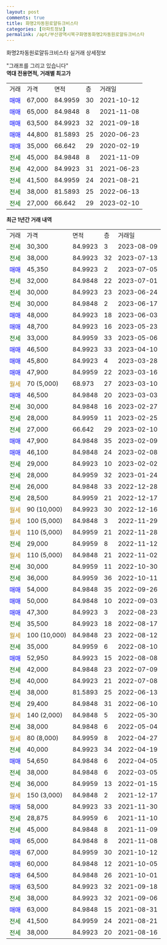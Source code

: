 ```yaml
---
layout: post
comments: true
title: 화명2차동원로얄듀크비스타
categories: [아파트정보]
permalink: /apt/부산광역시북구화명동화명2차동원로얄듀크비스타
---
```


화명2차동원로얄듀크비스타 실거래 상세정보

<script type="text/javascript">
  google.charts.load('current', {'packages':['line', 'corechart']});
  google.charts.setOnLoadCallback(drawChart);

  function drawChart() {
    var data = new google.visualization.DataTable();
    data.addColumn('date', '거래일');
    data.addColumn('number', "매매");
    data.addColumn('number', "전세");
    data.addColumn('number', "전매");

    data.addRows([[new Date(Date.parse("2023-08-09")), null, 30300, null], [new Date(Date.parse("2023-07-13")), null, 38000, null], [new Date(Date.parse("2023-07-05")), 45350, null, null], [new Date(Date.parse("2023-07-01")), null, 32000, null], [new Date(Date.parse("2023-06-24")), null, 30000, null], [new Date(Date.parse("2023-06-17")), null, 30000, null], [new Date(Date.parse("2023-06-03")), 48000, null, null], [new Date(Date.parse("2023-05-23")), 48700, null, null], [new Date(Date.parse("2023-05-06")), null, 33000, null], [new Date(Date.parse("2023-04-10")), 46500, null, null], [new Date(Date.parse("2023-03-28")), 45800, null, null], [new Date(Date.parse("2023-03-16")), 47900, null, null], [new Date(Date.parse("2023-03-10")), null, null, null], [new Date(Date.parse("2023-03-03")), 46500, null, null], [new Date(Date.parse("2023-02-27")), null, 30000, null], [new Date(Date.parse("2023-02-25")), null, 28000, null], [new Date(Date.parse("2023-02-10")), null, 27000, null], [new Date(Date.parse("2023-02-09")), 47900, null, null], [new Date(Date.parse("2023-02-08")), 46100, null, null], [new Date(Date.parse("2023-02-02")), null, 29000, null], [new Date(Date.parse("2023-01-24")), null, 28000, null], [new Date(Date.parse("2022-12-28")), null, 26000, null], [new Date(Date.parse("2022-12-17")), null, 28500, null], [new Date(Date.parse("2022-12-16")), null, null, null], [new Date(Date.parse("2022-11-29")), null, null, null], [new Date(Date.parse("2022-11-28")), null, null, null], [new Date(Date.parse("2022-11-12")), null, 29000, null], [new Date(Date.parse("2022-11-02")), null, null, null], [new Date(Date.parse("2022-10-30")), null, 30000, null], [new Date(Date.parse("2022-10-11")), null, 36000, null], [new Date(Date.parse("2022-09-26")), 54000, null, null], [new Date(Date.parse("2022-09-03")), 50000, null, null], [new Date(Date.parse("2022-08-23")), 47300, null, null], [new Date(Date.parse("2022-08-17")), null, 35500, null], [new Date(Date.parse("2022-08-12")), null, null, null], [new Date(Date.parse("2022-08-10")), null, 35000, null], [new Date(Date.parse("2022-08-08")), 52950, null, null], [new Date(Date.parse("2022-07-09")), null, 42000, null], [new Date(Date.parse("2022-07-08")), null, 40000, null], [new Date(Date.parse("2022-06-13")), null, 38000, null], [new Date(Date.parse("2022-06-10")), null, 29400, null], [new Date(Date.parse("2022-05-30")), null, null, null], [new Date(Date.parse("2022-05-04")), null, 38000, null], [new Date(Date.parse("2022-04-27")), null, null, null], [new Date(Date.parse("2022-04-19")), null, 40000, null], [new Date(Date.parse("2022-04-05")), 54650, null, null], [new Date(Date.parse("2022-03-05")), null, 38000, null], [new Date(Date.parse("2022-01-15")), null, 36000, null], [new Date(Date.parse("2021-12-17")), null, null, null], [new Date(Date.parse("2021-11-30")), 58000, null, null], [new Date(Date.parse("2021-11-10")), null, 28875, null], [new Date(Date.parse("2021-11-09")), null, 45000, null], [new Date(Date.parse("2021-11-08")), 65000, null, null], [new Date(Date.parse("2021-10-12")), 67000, null, null], [new Date(Date.parse("2021-10-05")), 60000, null, null], [new Date(Date.parse("2021-10-01")), 64500, null, null], [new Date(Date.parse("2021-09-18")), 63500, null, null], [new Date(Date.parse("2021-09-06")), null, 38000, null], [new Date(Date.parse("2021-08-31")), 63000, null, null], [new Date(Date.parse("2021-08-21")), null, 41500, null], [new Date(Date.parse("2021-08-16")), null, 38000, null]]);

    var options = {
      hAxis: {
        format: 'yyyy/MM/dd'
      },    
      lineWidth: 0,
      pointsVisible: true,    
      title: '최근 1년간 유형별 실거래가 분포',
      legend: { position: 'bottom' }
    };

    var formatter = new google.visualization.NumberFormat({pattern:'###,###'} );
    formatter.format(data, 1);
    formatter.format(data, 2);
    
    setTimeout(function() {
        var chart = new google.visualization.LineChart(document.getElementById('columnchart_material'));
        chart.draw(data, (options));
        document.getElementById('loading').style.display = 'none';
    }, 200);
  }
</script>


<div id="loading" style="z-index:20; display: block; margin-left: 0px">"그래프를 그리고 있습니다"</div>
<div id="columnchart_material" style="width: 95%; margin-left: 0px; display: block"></div>
<!-- contents start -->
<b>역대 전용면적, 거래별 최고가</b>
<table class="sortable">
    <tr>
      <td>거래</td>
      <td>가격</td>
      <td>면적</td>
      <td>층</td>
      <td>거래일</td>
    </tr>
        <tr>
          <td><a style="color: blue">매매</a></td>
          <td>67,000</td>
          <td>84.9959</td>
          <td>30</td>
          <td>2021-10-12</td>
        </tr>            <tr>
          <td><a style="color: blue">매매</a></td>
          <td>65,000</td>
          <td>84.9848</td>
          <td>8</td>
          <td>2021-11-08</td>
        </tr>            <tr>
          <td><a style="color: blue">매매</a></td>
          <td>63,500</td>
          <td>84.9923</td>
          <td>32</td>
          <td>2021-09-18</td>
        </tr>            <tr>
          <td><a style="color: blue">매매</a></td>
          <td>44,800</td>
          <td>81.5893</td>
          <td>25</td>
          <td>2020-06-23</td>
        </tr>            <tr>
          <td><a style="color: blue">매매</a></td>
          <td>35,000</td>
          <td>66.642</td>
          <td>29</td>
          <td>2020-02-19</td>
        </tr>        
        <tr>
              <td><a style="color: darkgreen">전세</a></td>
              <td>45,000</td>
              <td>84.9848</td>
              <td>8</td>
              <td>2021-11-09</td>
            </tr>            <tr>
              <td><a style="color: darkgreen">전세</a></td>
              <td>42,000</td>
              <td>84.9923</td>
              <td>31</td>
              <td>2021-06-23</td>
            </tr>            <tr>
              <td><a style="color: darkgreen">전세</a></td>
              <td>41,500</td>
              <td>84.9959</td>
              <td>24</td>
              <td>2021-08-21</td>
            </tr>            <tr>
              <td><a style="color: darkgreen">전세</a></td>
              <td>38,000</td>
              <td>81.5893</td>
              <td>25</td>
              <td>2022-06-13</td>
            </tr>            <tr>
              <td><a style="color: darkgreen">전세</a></td>
              <td>27,000</td>
              <td>66.642</td>
              <td>29</td>
              <td>2023-02-10</td>
            </tr>        
    
</table>

<b>최근 1년간 거래 내역</b>

<table class="sortable">
    <tr>
      <td>거래</td>
      <td>가격</td>
      <td>면적</td>
      <td>층</td>
      <td>거래일</td>
    </tr>
    <tr>
      <td><a style="color: darkgreen">전세</a></td>
      <td>30,300</td>
      <td>84.9923</td>
      <td>3</td>
      <td>2023-08-09</td>
    </tr>          <tr>
      <td><a style="color: darkgreen">전세</a></td>
      <td>38,000</td>
      <td>84.9923</td>
      <td>32</td>
      <td>2023-07-13</td>
    </tr>          <tr>
      <td><a style="color: blue">매매</a></td>
      <td>45,350</td>
      <td>84.9923</td>
      <td>2</td>
      <td>2023-07-05</td>
    </tr>          <tr>
      <td><a style="color: darkgreen">전세</a></td>
      <td>32,000</td>
      <td>84.9848</td>
      <td>22</td>
      <td>2023-07-01</td>
    </tr>          <tr>
      <td><a style="color: darkgreen">전세</a></td>
      <td>30,000</td>
      <td>84.9923</td>
      <td>23</td>
      <td>2023-06-24</td>
    </tr>          <tr>
      <td><a style="color: darkgreen">전세</a></td>
      <td>30,000</td>
      <td>84.9848</td>
      <td>2</td>
      <td>2023-06-17</td>
    </tr>          <tr>
      <td><a style="color: blue">매매</a></td>
      <td>48,000</td>
      <td>84.9923</td>
      <td>18</td>
      <td>2023-06-03</td>
    </tr>          <tr>
      <td><a style="color: blue">매매</a></td>
      <td>48,700</td>
      <td>84.9923</td>
      <td>16</td>
      <td>2023-05-23</td>
    </tr>          <tr>
      <td><a style="color: darkgreen">전세</a></td>
      <td>33,000</td>
      <td>84.9959</td>
      <td>33</td>
      <td>2023-05-06</td>
    </tr>          <tr>
      <td><a style="color: blue">매매</a></td>
      <td>46,500</td>
      <td>84.9923</td>
      <td>33</td>
      <td>2023-04-10</td>
    </tr>          <tr>
      <td><a style="color: blue">매매</a></td>
      <td>45,800</td>
      <td>84.9923</td>
      <td>4</td>
      <td>2023-03-28</td>
    </tr>          <tr>
      <td><a style="color: blue">매매</a></td>
      <td>47,900</td>
      <td>84.9959</td>
      <td>22</td>
      <td>2023-03-16</td>
    </tr>          <tr>
      <td><a style="color: darkgoldenrod">월세</a></td>
      <td>70 (5,000)</td>
      <td>68.973</td>
      <td>27</td>
      <td>2023-03-10</td>
    </tr>          <tr>
      <td><a style="color: blue">매매</a></td>
      <td>46,500</td>
      <td>84.9848</td>
      <td>20</td>
      <td>2023-03-03</td>
    </tr>          <tr>
      <td><a style="color: darkgreen">전세</a></td>
      <td>30,000</td>
      <td>84.9848</td>
      <td>16</td>
      <td>2023-02-27</td>
    </tr>          <tr>
      <td><a style="color: darkgreen">전세</a></td>
      <td>28,000</td>
      <td>84.9959</td>
      <td>11</td>
      <td>2023-02-25</td>
    </tr>          <tr>
      <td><a style="color: darkgreen">전세</a></td>
      <td>27,000</td>
      <td>66.642</td>
      <td>29</td>
      <td>2023-02-10</td>
    </tr>          <tr>
      <td><a style="color: blue">매매</a></td>
      <td>47,900</td>
      <td>84.9848</td>
      <td>35</td>
      <td>2023-02-09</td>
    </tr>          <tr>
      <td><a style="color: blue">매매</a></td>
      <td>46,100</td>
      <td>84.9848</td>
      <td>24</td>
      <td>2023-02-08</td>
    </tr>          <tr>
      <td><a style="color: darkgreen">전세</a></td>
      <td>29,000</td>
      <td>84.9923</td>
      <td>10</td>
      <td>2023-02-02</td>
    </tr>          <tr>
      <td><a style="color: darkgreen">전세</a></td>
      <td>28,000</td>
      <td>84.9959</td>
      <td>32</td>
      <td>2023-01-24</td>
    </tr>          <tr>
      <td><a style="color: darkgreen">전세</a></td>
      <td>26,000</td>
      <td>84.9848</td>
      <td>33</td>
      <td>2022-12-28</td>
    </tr>          <tr>
      <td><a style="color: darkgreen">전세</a></td>
      <td>28,500</td>
      <td>84.9959</td>
      <td>21</td>
      <td>2022-12-17</td>
    </tr>          <tr>
      <td><a style="color: darkgoldenrod">월세</a></td>
      <td>90 (10,000)</td>
      <td>84.9923</td>
      <td>30</td>
      <td>2022-12-16</td>
    </tr>          <tr>
      <td><a style="color: darkgoldenrod">월세</a></td>
      <td>100 (5,000)</td>
      <td>84.9848</td>
      <td>3</td>
      <td>2022-11-29</td>
    </tr>          <tr>
      <td><a style="color: darkgoldenrod">월세</a></td>
      <td>110 (5,000)</td>
      <td>84.9959</td>
      <td>21</td>
      <td>2022-11-28</td>
    </tr>          <tr>
      <td><a style="color: darkgreen">전세</a></td>
      <td>29,000</td>
      <td>84.9959</td>
      <td>8</td>
      <td>2022-11-12</td>
    </tr>          <tr>
      <td><a style="color: darkgoldenrod">월세</a></td>
      <td>110 (5,000)</td>
      <td>84.9848</td>
      <td>21</td>
      <td>2022-11-02</td>
    </tr>          <tr>
      <td><a style="color: darkgreen">전세</a></td>
      <td>30,000</td>
      <td>84.9959</td>
      <td>11</td>
      <td>2022-10-30</td>
    </tr>          <tr>
      <td><a style="color: darkgreen">전세</a></td>
      <td>36,000</td>
      <td>84.9959</td>
      <td>36</td>
      <td>2022-10-11</td>
    </tr>          <tr>
      <td><a style="color: blue">매매</a></td>
      <td>54,000</td>
      <td>84.9848</td>
      <td>35</td>
      <td>2022-09-26</td>
    </tr>          <tr>
      <td><a style="color: blue">매매</a></td>
      <td>50,000</td>
      <td>84.9848</td>
      <td>10</td>
      <td>2022-09-03</td>
    </tr>          <tr>
      <td><a style="color: blue">매매</a></td>
      <td>47,300</td>
      <td>84.9923</td>
      <td>3</td>
      <td>2022-08-23</td>
    </tr>          <tr>
      <td><a style="color: darkgreen">전세</a></td>
      <td>35,500</td>
      <td>84.9923</td>
      <td>18</td>
      <td>2022-08-17</td>
    </tr>          <tr>
      <td><a style="color: darkgoldenrod">월세</a></td>
      <td>100 (10,000)</td>
      <td>84.9848</td>
      <td>23</td>
      <td>2022-08-12</td>
    </tr>          <tr>
      <td><a style="color: darkgreen">전세</a></td>
      <td>35,000</td>
      <td>84.9959</td>
      <td>6</td>
      <td>2022-08-10</td>
    </tr>          <tr>
      <td><a style="color: blue">매매</a></td>
      <td>52,950</td>
      <td>84.9923</td>
      <td>15</td>
      <td>2022-08-08</td>
    </tr>          <tr>
      <td><a style="color: darkgreen">전세</a></td>
      <td>42,000</td>
      <td>84.9848</td>
      <td>23</td>
      <td>2022-07-09</td>
    </tr>          <tr>
      <td><a style="color: darkgreen">전세</a></td>
      <td>40,000</td>
      <td>84.9923</td>
      <td>21</td>
      <td>2022-07-08</td>
    </tr>          <tr>
      <td><a style="color: darkgreen">전세</a></td>
      <td>38,000</td>
      <td>81.5893</td>
      <td>25</td>
      <td>2022-06-13</td>
    </tr>          <tr>
      <td><a style="color: darkgreen">전세</a></td>
      <td>29,400</td>
      <td>84.9848</td>
      <td>31</td>
      <td>2022-06-10</td>
    </tr>          <tr>
      <td><a style="color: darkgoldenrod">월세</a></td>
      <td>140 (2,000)</td>
      <td>84.9848</td>
      <td>5</td>
      <td>2022-05-30</td>
    </tr>          <tr>
      <td><a style="color: darkgreen">전세</a></td>
      <td>38,000</td>
      <td>84.9848</td>
      <td>6</td>
      <td>2022-05-04</td>
    </tr>          <tr>
      <td><a style="color: darkgoldenrod">월세</a></td>
      <td>80 (8,000)</td>
      <td>84.9959</td>
      <td>8</td>
      <td>2022-04-27</td>
    </tr>          <tr>
      <td><a style="color: darkgreen">전세</a></td>
      <td>40,000</td>
      <td>84.9923</td>
      <td>34</td>
      <td>2022-04-19</td>
    </tr>          <tr>
      <td><a style="color: blue">매매</a></td>
      <td>54,650</td>
      <td>84.9848</td>
      <td>6</td>
      <td>2022-04-05</td>
    </tr>          <tr>
      <td><a style="color: darkgreen">전세</a></td>
      <td>38,000</td>
      <td>84.9848</td>
      <td>6</td>
      <td>2022-03-05</td>
    </tr>          <tr>
      <td><a style="color: darkgreen">전세</a></td>
      <td>36,000</td>
      <td>84.9959</td>
      <td>13</td>
      <td>2022-01-15</td>
    </tr>          <tr>
      <td><a style="color: darkgoldenrod">월세</a></td>
      <td>150 (3,000)</td>
      <td>84.9848</td>
      <td>2</td>
      <td>2021-12-17</td>
    </tr>          <tr>
      <td><a style="color: blue">매매</a></td>
      <td>58,000</td>
      <td>84.9923</td>
      <td>33</td>
      <td>2021-11-30</td>
    </tr>          <tr>
      <td><a style="color: darkgreen">전세</a></td>
      <td>28,875</td>
      <td>84.9959</td>
      <td>6</td>
      <td>2021-11-10</td>
    </tr>          <tr>
      <td><a style="color: darkgreen">전세</a></td>
      <td>45,000</td>
      <td>84.9848</td>
      <td>8</td>
      <td>2021-11-09</td>
    </tr>          <tr>
      <td><a style="color: blue">매매</a></td>
      <td>65,000</td>
      <td>84.9848</td>
      <td>8</td>
      <td>2021-11-08</td>
    </tr>          <tr>
      <td><a style="color: blue">매매</a></td>
      <td>67,000</td>
      <td>84.9959</td>
      <td>30</td>
      <td>2021-10-12</td>
    </tr>          <tr>
      <td><a style="color: blue">매매</a></td>
      <td>60,000</td>
      <td>84.9848</td>
      <td>12</td>
      <td>2021-10-05</td>
    </tr>          <tr>
      <td><a style="color: blue">매매</a></td>
      <td>64,500</td>
      <td>84.9848</td>
      <td>26</td>
      <td>2021-10-01</td>
    </tr>          <tr>
      <td><a style="color: blue">매매</a></td>
      <td>63,500</td>
      <td>84.9923</td>
      <td>32</td>
      <td>2021-09-18</td>
    </tr>          <tr>
      <td><a style="color: darkgreen">전세</a></td>
      <td>38,000</td>
      <td>84.9923</td>
      <td>32</td>
      <td>2021-09-06</td>
    </tr>          <tr>
      <td><a style="color: blue">매매</a></td>
      <td>63,000</td>
      <td>84.9848</td>
      <td>15</td>
      <td>2021-08-31</td>
    </tr>          <tr>
      <td><a style="color: darkgreen">전세</a></td>
      <td>41,500</td>
      <td>84.9959</td>
      <td>24</td>
      <td>2021-08-21</td>
    </tr>          <tr>
      <td><a style="color: darkgreen">전세</a></td>
      <td>38,000</td>
      <td>84.9923</td>
      <td>20</td>
      <td>2021-08-16</td>
    </tr>      </table>
<!-- contents end -->    

